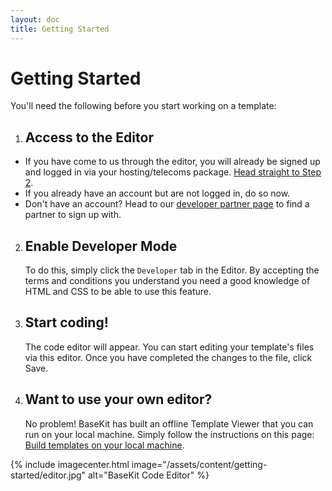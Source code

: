 ```yaml
---
layout: doc
title: Getting Started
---
```


# Getting Started

You'll need the following before you start working on a template:

1. ## Access to the Editor
  * If you have come to us through the editor, you will already be signed up and logged in via your hosting/telecoms package. [Head straight to Step 2](#a-code-editor).
  * If you already have an account but are not logged in, do so now.
  * Don't have an account? Head to our [developer partner page](http://www.basekit.com/our-partners) to find a partner to sign up with.

2. ## Enable Developer Mode 
   To do this, simply click the `Developer` tab in the Editor. 
   By accepting the terms and conditions you understand you need a good knowledge of HTML and CSS to be able to use this feature.

3. ## Start coding!
   The code editor will appear. You can start editing your template's files via this editor. Once you have completed the changes to the file, click Save. 

4. ## Want to use your own editor?
   No problem! BaseKit has built an offline Template Viewer that you can run on your local machine. Simply follow the instructions on this page: [Build templates on your local machine](/getting-started/local-development/).

{% include imagecenter.html image="/assets/content/getting-started/editor.jpg" alt="BaseKit Code Editor" %}
